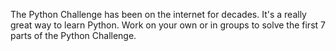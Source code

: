 The Python Challenge has been on the internet for decades.
It's a really great way to learn Python.
Work on your own or in groups to solve the first 7 parts of the Python Challenge.
